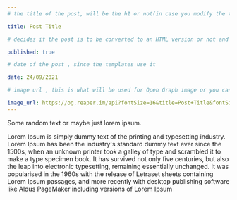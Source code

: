 ```yaml
---
# the title of the post, will be the h1 or not(in case you modify the template)

title: Post Title

# decides if the post is to be converted to an HTML version or not and also if it should be shown or not

published: true

# date of the post , since the templates use it

date: 24/09/2021

# image url , this is what will be used for Open Graph image or you can use og.reaper.im to generate a custom one , else the default one will be used

image_url: https://og.reaper.im/api?fontSize=16&title=Post+Title&fontSizeTwo=8&color=%23333
---
```


Some random text or maybe just lorem ipsum.

Lorem Ipsum is simply dummy text of the printing and typesetting industry. Lorem Ipsum has been the industry's standard dummy text ever since the 1500s, when an unknown printer took a galley of type and scrambled it to make a type specimen book. It has survived not only five centuries, but also the leap into electronic typesetting, remaining essentially unchanged. It was popularised in the 1960s with the release of Letraset sheets containing Lorem Ipsum passages, and more recently with desktop publishing software like Aldus PageMaker including versions of Lorem Ipsum
